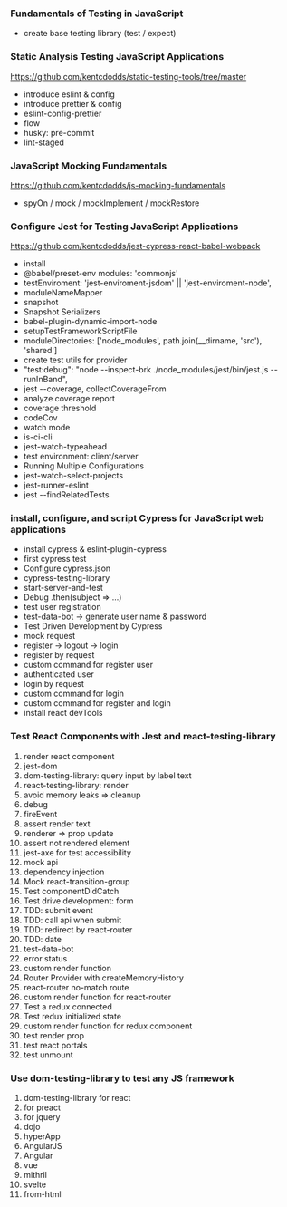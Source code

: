 ### Fundamentals of Testing in JavaScript
- create base testing library (test / expect)


### Static Analysis Testing JavaScript Applications
https://github.com/kentcdodds/static-testing-tools/tree/master
- introduce eslint & config
- introduce prettier & config
- eslint-config-prettier
- flow
- husky: pre-commit
- lint-staged


### JavaScript Mocking Fundamentals
https://github.com/kentcdodds/js-mocking-fundamentals
- spyOn / mock / mockImplement / mockRestore


### Configure Jest for Testing JavaScript Applications
https://github.com/kentcdodds/jest-cypress-react-babel-webpack
- install
- @babel/preset-env modules: 'commonjs'
- testEnviroment: 'jest-enviroment-jsdom' || 'jest-enviroment-node',
- moduleNameMapper
- snapshot
- Snapshot Serializers
- babel-plugin-dynamic-import-node
- setupTestFrameworkScriptFile
- moduleDirectories: ['node_modules', path.join(__dirname, 'src'), 'shared']
- create test utils for provider
- "test:debug": "node --inspect-brk ./node_modules/jest/bin/jest.js --runInBand",
- jest --coverage, collectCoverageFrom
- analyze coverage report
- coverage threshold
- codeCov
- watch mode
- is-ci-cli
- jest-watch-typeahead
- test environment: client/server
- Running Multiple Configurations
- jest-watch-select-projects
- jest-runner-eslint
- jest --findRelatedTests


### install, configure, and script Cypress for JavaScript web applications
- install cypress & eslint-plugin-cypress
- first cypress test
- Configure cypress.json
- cypress-testing-library
- start-server-and-test
- Debug .then(subject => ...)
- test user registration
- test-data-bot -> generate user name & password
- Test Driven Development by Cypress
- mock request
- register -> logout -> login
- register by request
- custom command for register user
- authenticated user
- login by request
- custom command for login
- custom command for register and login
- install react devTools


### Test React Components with Jest and react-testing-library
1. render react component
2. jest-dom
3. dom-testing-library: query input by label text
4. react-testing-library: render
5. avoid memory leaks => cleanup
6. debug
7. fireEvent
8. assert render text
9. renderer => prop update
10. assert not rendered element
11. jest-axe for test accessibility
12. mock api
13. dependency injection
14. Mock react-transition-group
15. Test componentDidCatch
16. Test drive development: form
17. TDD: submit event
18. TDD: call api when submit
19. TDD: redirect by react-router
20. TDD: date
21. test-data-bot
22. error status
23. custom render function
24. Router Provider with createMemoryHistory
25. react-router no-match route
26. custom render function for react-router
27. Test a redux connected
28. Test redux initialized state
29. custom render function for redux component
30. test render prop
31. test react portals
32. test unmount


### Use dom-testing-library to test any JS framework
1. dom-testing-library for react
2. for preact
3. for jquery
4. dojo
5. hyperApp
6. AngularJS
7. Angular
8. vue
9. mithril
10. svelte
11. from-html